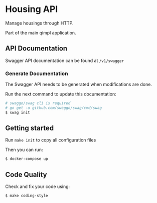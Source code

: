 # Housing API

Manage housings through HTTP.

Part of the main qimpl application.

## API Documentation

Swagger API documentation can be found at `/v1/swagger`

### Generate Documentation

The Swagger API needs to be generated when modifications are done.

Run the next command to update this documentation:

```sh
# swaggo/swag cli is required
# go get -u github.com/swaggo/swag/cmd/swag
$ swag init
```

## Getting started

Run `make init` to copy all configuration files

Then you can run:

```sh
$ docker-compose up
```

## Code Quality

Check and fix your code using:

```sh
$ make coding-style
```

